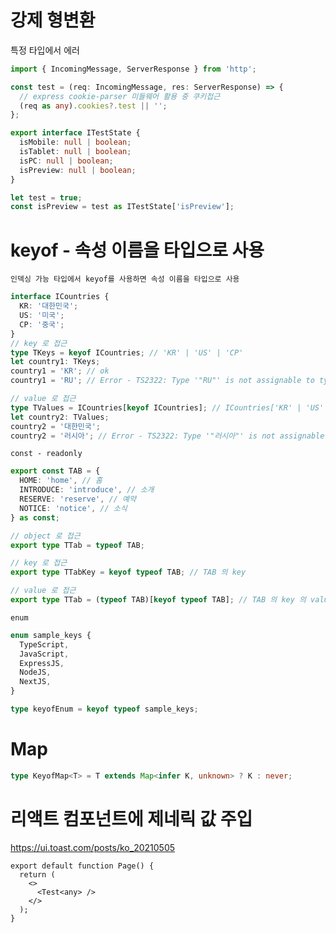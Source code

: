 # 강제 형변환

특정 타입에서 에러

```typescript
import { IncomingMessage, ServerResponse } from 'http';

const test = (req: IncomingMessage, res: ServerResponse) => {
  // express cookie-parser 미들웨어 활용 중 쿠키접근
  (req as any).cookies?.test || '';
};
```

```typescript
export interface ITestState {
  isMobile: null | boolean;
  isTablet: null | boolean;
  isPC: null | boolean;
  isPreview: null | boolean;
}

let test = true;
const isPreview = test as ITestState['isPreview'];
```

# keyof - 속성 이름을 타입으로 사용

`인덱싱 가능 타입에서 keyof를 사용하면 속성 이름을 타입으로 사용`

```typescript
interface ICountries {
  KR: '대한민국';
  US: '미국';
  CP: '중국';
}
// key 로 접근
type TKeys = keyof ICountries; // 'KR' | 'US' | 'CP'
let country1: TKeys;
country1 = 'KR'; // ok
country1 = 'RU'; // Error - TS2322: Type '"RU"' is not assignable to type '"KR" | "US" | "CP"'.

// value 로 접근
type TValues = ICountries[keyof ICountries]; // ICountries['KR' | 'US' | 'CP']
let country2: TValues;
country2 = '대한민국';
country2 = '러시아'; // Error - TS2322: Type '"러시아"' is not assignable to type '"대한민국" | "미국" | "중국"'.
```

`const - readonly`

```typescript
export const TAB = {
  HOME: 'home', // 홈
  INTRODUCE: 'introduce', // 소개
  RESERVE: 'reserve', // 예약
  NOTICE: 'notice', // 소식
} as const;

// object 로 접근
export type TTab = typeof TAB;

// key 로 접근
export type TTabKey = keyof typeof TAB; // TAB 의 key

// value 로 접근
export type TTab = (typeof TAB)[keyof typeof TAB]; // TAB 의 key 의 value
```

`enum`

```typescript
enum sample_keys {
  TypeScript,
  JavaScript,
  ExpressJS,
  NodeJS,
  NextJS,
}

type keyofEnum = keyof typeof sample_keys;
```

# Map

```typescript
type KeyofMap<T> = T extends Map<infer K, unknown> ? K : never;
```

# 리액트 컴포넌트에 제네릭 값 주입

https://ui.toast.com/posts/ko_20210505

```tsx
export default function Page() {
  return (
    <>
      <Test<any> />
    </>
  );
}
```
